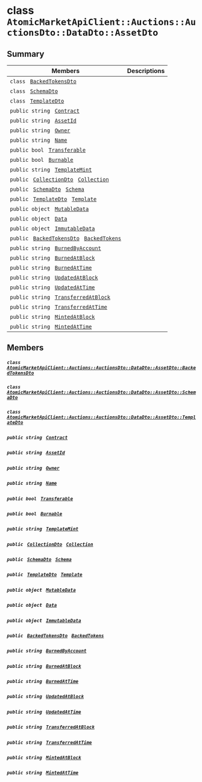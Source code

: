 # class `AtomicMarketApiClient::Auctions::AuctionsDto::DataDto::AssetDto` 

## Summary

 Members                                | Descriptions                                
----------------------------------------|---------------------------------------------
`class ` [`BackedTokensDto`](.github/workflows/documentation/md/AtomicMarketApiClient--Auctions--AuctionsDto--DataDto--AssetDto--BackedTokensDto.md#class_atomic_market_api_client_1_1_auctions_1_1_auctions_dto_1_1_data_dto_1_1_asset_dto_1_1_backed_tokens_dto)        | 
`class ` [`SchemaDto`](.github/workflows/documentation/md/AtomicMarketApiClient--Auctions--AuctionsDto--DataDto--AssetDto--SchemaDto.md#class_atomic_market_api_client_1_1_auctions_1_1_auctions_dto_1_1_data_dto_1_1_asset_dto_1_1_schema_dto)        | 
`class ` [`TemplateDto`](.github/workflows/documentation/md/AtomicMarketApiClient--Auctions--AuctionsDto--DataDto--AssetDto--TemplateDto.md#class_atomic_market_api_client_1_1_auctions_1_1_auctions_dto_1_1_data_dto_1_1_asset_dto_1_1_template_dto)        | 
`public string ` [`Contract`](#class_atomic_market_api_client_1_1_auctions_1_1_auctions_dto_1_1_data_dto_1_1_asset_dto_1a9b4baf8484b98d89513d7776a8877d0e) | 
`public string ` [`AssetId`](#class_atomic_market_api_client_1_1_auctions_1_1_auctions_dto_1_1_data_dto_1_1_asset_dto_1a0066ff0d119e607c3ec5491c7aac86ff) | 
`public string ` [`Owner`](#class_atomic_market_api_client_1_1_auctions_1_1_auctions_dto_1_1_data_dto_1_1_asset_dto_1a2bb39ac02455d05833c5f88b6ddc87ee) | 
`public string ` [`Name`](#class_atomic_market_api_client_1_1_auctions_1_1_auctions_dto_1_1_data_dto_1_1_asset_dto_1a7ee9065718e6628dc7791b756fa6c0f9) | 
`public bool ` [`Transferable`](#class_atomic_market_api_client_1_1_auctions_1_1_auctions_dto_1_1_data_dto_1_1_asset_dto_1ab0a2025837cfad369c22e114d1c93d42) | 
`public bool ` [`Burnable`](#class_atomic_market_api_client_1_1_auctions_1_1_auctions_dto_1_1_data_dto_1_1_asset_dto_1a50c30f69b54db362be32720d5cc433bd) | 
`public string ` [`TemplateMint`](#class_atomic_market_api_client_1_1_auctions_1_1_auctions_dto_1_1_data_dto_1_1_asset_dto_1a82c766587c3554c5c8b1b16e2cf29799) | 
`public ` [`CollectionDto`](.github/workflows/documentation/md/AtomicMarketApiClient--Auctions--AuctionsDto--DataDto--CollectionDto.md#class_atomic_market_api_client_1_1_auctions_1_1_auctions_dto_1_1_data_dto_1_1_collection_dto)` ` [`Collection`](#class_atomic_market_api_client_1_1_auctions_1_1_auctions_dto_1_1_data_dto_1_1_asset_dto_1ac6d9b0c1cef1d8ad020fa9b6fc1c3319) | 
`public ` [`SchemaDto`](.github/workflows/documentation/md/AtomicMarketApiClient--Auctions--AuctionsDto--DataDto--AssetDto--SchemaDto.md#class_atomic_market_api_client_1_1_auctions_1_1_auctions_dto_1_1_data_dto_1_1_asset_dto_1_1_schema_dto)` ` [`Schema`](#class_atomic_market_api_client_1_1_auctions_1_1_auctions_dto_1_1_data_dto_1_1_asset_dto_1ad93c55d7b2a8254b86543bda80750a31) | 
`public ` [`TemplateDto`](.github/workflows/documentation/md/AtomicMarketApiClient--Auctions--AuctionsDto--DataDto--AssetDto--TemplateDto.md#class_atomic_market_api_client_1_1_auctions_1_1_auctions_dto_1_1_data_dto_1_1_asset_dto_1_1_template_dto)` ` [`Template`](#class_atomic_market_api_client_1_1_auctions_1_1_auctions_dto_1_1_data_dto_1_1_asset_dto_1a8d65cc2a5ff793ff3eb7a51b7d72e43f) | 
`public object ` [`MutableData`](#class_atomic_market_api_client_1_1_auctions_1_1_auctions_dto_1_1_data_dto_1_1_asset_dto_1a517f1227ead52951840392f73f535a52) | 
`public object ` [`Data`](#class_atomic_market_api_client_1_1_auctions_1_1_auctions_dto_1_1_data_dto_1_1_asset_dto_1a248bfced8a2a84c147f9b20efe3e669a) | 
`public object ` [`ImmutableData`](#class_atomic_market_api_client_1_1_auctions_1_1_auctions_dto_1_1_data_dto_1_1_asset_dto_1a9fed56023309e1abafab5d3a66612ffd) | 
`public ` [`BackedTokensDto`](.github/workflows/documentation/md/AtomicMarketApiClient--Auctions--AuctionsDto--DataDto--AssetDto--BackedTokensDto.md#class_atomic_market_api_client_1_1_auctions_1_1_auctions_dto_1_1_data_dto_1_1_asset_dto_1_1_backed_tokens_dto)` ` [`BackedTokens`](#class_atomic_market_api_client_1_1_auctions_1_1_auctions_dto_1_1_data_dto_1_1_asset_dto_1ace4511d1490d9905e3f19026c18dbc96) | 
`public string ` [`BurnedByAccount`](#class_atomic_market_api_client_1_1_auctions_1_1_auctions_dto_1_1_data_dto_1_1_asset_dto_1aa5cda192438e7fb3d7476fd141781f01) | 
`public string ` [`BurnedAtBlock`](#class_atomic_market_api_client_1_1_auctions_1_1_auctions_dto_1_1_data_dto_1_1_asset_dto_1a33628aede1491a3c2ee851bc168ef66d) | 
`public string ` [`BurnedAtTime`](#class_atomic_market_api_client_1_1_auctions_1_1_auctions_dto_1_1_data_dto_1_1_asset_dto_1a664d94dbbc9b356664c27342061abbe7) | 
`public string ` [`UpdatedAtBlock`](#class_atomic_market_api_client_1_1_auctions_1_1_auctions_dto_1_1_data_dto_1_1_asset_dto_1a6bb57b5afa05403c9d9c39296178c9ef) | 
`public string ` [`UpdatedAtTime`](#class_atomic_market_api_client_1_1_auctions_1_1_auctions_dto_1_1_data_dto_1_1_asset_dto_1a72262f869452135882a475b6636de902) | 
`public string ` [`TransferredAtBlock`](#class_atomic_market_api_client_1_1_auctions_1_1_auctions_dto_1_1_data_dto_1_1_asset_dto_1ab2e154e0d51a36f9dd001bd6ccda4571) | 
`public string ` [`TransferredAtTime`](#class_atomic_market_api_client_1_1_auctions_1_1_auctions_dto_1_1_data_dto_1_1_asset_dto_1abaf0a7b245b0a4891c81c278b57898b7) | 
`public string ` [`MintedAtBlock`](#class_atomic_market_api_client_1_1_auctions_1_1_auctions_dto_1_1_data_dto_1_1_asset_dto_1aece51bb353a548fed2f074df53cc3dc2) | 
`public string ` [`MintedAtTime`](#class_atomic_market_api_client_1_1_auctions_1_1_auctions_dto_1_1_data_dto_1_1_asset_dto_1a02bd8923fc7b1802cd28ec5286c14d0e) | 

## Members

##### `class ` [`AtomicMarketApiClient::Auctions::AuctionsDto::DataDto::AssetDto::BackedTokensDto`](.github/workflows/documentation/md/AtomicMarketApiClient--Auctions--AuctionsDto--DataDto--AssetDto--BackedTokensDto.md#class_atomic_market_api_client_1_1_auctions_1_1_auctions_dto_1_1_data_dto_1_1_asset_dto_1_1_backed_tokens_dto) 

##### `class ` [`AtomicMarketApiClient::Auctions::AuctionsDto::DataDto::AssetDto::SchemaDto`](.github/workflows/documentation/md/AtomicMarketApiClient--Auctions--AuctionsDto--DataDto--AssetDto--SchemaDto.md#class_atomic_market_api_client_1_1_auctions_1_1_auctions_dto_1_1_data_dto_1_1_asset_dto_1_1_schema_dto) 

##### `class ` [`AtomicMarketApiClient::Auctions::AuctionsDto::DataDto::AssetDto::TemplateDto`](.github/workflows/documentation/md/AtomicMarketApiClient--Auctions--AuctionsDto--DataDto--AssetDto--TemplateDto.md#class_atomic_market_api_client_1_1_auctions_1_1_auctions_dto_1_1_data_dto_1_1_asset_dto_1_1_template_dto) 

##### `public string ` [`Contract`](#class_atomic_market_api_client_1_1_auctions_1_1_auctions_dto_1_1_data_dto_1_1_asset_dto_1a9b4baf8484b98d89513d7776a8877d0e) 

##### `public string ` [`AssetId`](#class_atomic_market_api_client_1_1_auctions_1_1_auctions_dto_1_1_data_dto_1_1_asset_dto_1a0066ff0d119e607c3ec5491c7aac86ff) 

##### `public string ` [`Owner`](#class_atomic_market_api_client_1_1_auctions_1_1_auctions_dto_1_1_data_dto_1_1_asset_dto_1a2bb39ac02455d05833c5f88b6ddc87ee) 

##### `public string ` [`Name`](#class_atomic_market_api_client_1_1_auctions_1_1_auctions_dto_1_1_data_dto_1_1_asset_dto_1a7ee9065718e6628dc7791b756fa6c0f9) 

##### `public bool ` [`Transferable`](#class_atomic_market_api_client_1_1_auctions_1_1_auctions_dto_1_1_data_dto_1_1_asset_dto_1ab0a2025837cfad369c22e114d1c93d42) 

##### `public bool ` [`Burnable`](#class_atomic_market_api_client_1_1_auctions_1_1_auctions_dto_1_1_data_dto_1_1_asset_dto_1a50c30f69b54db362be32720d5cc433bd) 

##### `public string ` [`TemplateMint`](#class_atomic_market_api_client_1_1_auctions_1_1_auctions_dto_1_1_data_dto_1_1_asset_dto_1a82c766587c3554c5c8b1b16e2cf29799) 

##### `public ` [`CollectionDto`](.github/workflows/documentation/md/AtomicMarketApiClient--Auctions--AuctionsDto--DataDto--CollectionDto.md#class_atomic_market_api_client_1_1_auctions_1_1_auctions_dto_1_1_data_dto_1_1_collection_dto)` ` [`Collection`](#class_atomic_market_api_client_1_1_auctions_1_1_auctions_dto_1_1_data_dto_1_1_asset_dto_1ac6d9b0c1cef1d8ad020fa9b6fc1c3319) 

##### `public ` [`SchemaDto`](.github/workflows/documentation/md/AtomicMarketApiClient--Auctions--AuctionsDto--DataDto--AssetDto--SchemaDto.md#class_atomic_market_api_client_1_1_auctions_1_1_auctions_dto_1_1_data_dto_1_1_asset_dto_1_1_schema_dto)` ` [`Schema`](#class_atomic_market_api_client_1_1_auctions_1_1_auctions_dto_1_1_data_dto_1_1_asset_dto_1ad93c55d7b2a8254b86543bda80750a31) 

##### `public ` [`TemplateDto`](.github/workflows/documentation/md/AtomicMarketApiClient--Auctions--AuctionsDto--DataDto--AssetDto--TemplateDto.md#class_atomic_market_api_client_1_1_auctions_1_1_auctions_dto_1_1_data_dto_1_1_asset_dto_1_1_template_dto)` ` [`Template`](#class_atomic_market_api_client_1_1_auctions_1_1_auctions_dto_1_1_data_dto_1_1_asset_dto_1a8d65cc2a5ff793ff3eb7a51b7d72e43f) 

##### `public object ` [`MutableData`](#class_atomic_market_api_client_1_1_auctions_1_1_auctions_dto_1_1_data_dto_1_1_asset_dto_1a517f1227ead52951840392f73f535a52) 

##### `public object ` [`Data`](#class_atomic_market_api_client_1_1_auctions_1_1_auctions_dto_1_1_data_dto_1_1_asset_dto_1a248bfced8a2a84c147f9b20efe3e669a) 

##### `public object ` [`ImmutableData`](#class_atomic_market_api_client_1_1_auctions_1_1_auctions_dto_1_1_data_dto_1_1_asset_dto_1a9fed56023309e1abafab5d3a66612ffd) 

##### `public ` [`BackedTokensDto`](.github/workflows/documentation/md/AtomicMarketApiClient--Auctions--AuctionsDto--DataDto--AssetDto--BackedTokensDto.md#class_atomic_market_api_client_1_1_auctions_1_1_auctions_dto_1_1_data_dto_1_1_asset_dto_1_1_backed_tokens_dto)` ` [`BackedTokens`](#class_atomic_market_api_client_1_1_auctions_1_1_auctions_dto_1_1_data_dto_1_1_asset_dto_1ace4511d1490d9905e3f19026c18dbc96) 

##### `public string ` [`BurnedByAccount`](#class_atomic_market_api_client_1_1_auctions_1_1_auctions_dto_1_1_data_dto_1_1_asset_dto_1aa5cda192438e7fb3d7476fd141781f01) 

##### `public string ` [`BurnedAtBlock`](#class_atomic_market_api_client_1_1_auctions_1_1_auctions_dto_1_1_data_dto_1_1_asset_dto_1a33628aede1491a3c2ee851bc168ef66d) 

##### `public string ` [`BurnedAtTime`](#class_atomic_market_api_client_1_1_auctions_1_1_auctions_dto_1_1_data_dto_1_1_asset_dto_1a664d94dbbc9b356664c27342061abbe7) 

##### `public string ` [`UpdatedAtBlock`](#class_atomic_market_api_client_1_1_auctions_1_1_auctions_dto_1_1_data_dto_1_1_asset_dto_1a6bb57b5afa05403c9d9c39296178c9ef) 

##### `public string ` [`UpdatedAtTime`](#class_atomic_market_api_client_1_1_auctions_1_1_auctions_dto_1_1_data_dto_1_1_asset_dto_1a72262f869452135882a475b6636de902) 

##### `public string ` [`TransferredAtBlock`](#class_atomic_market_api_client_1_1_auctions_1_1_auctions_dto_1_1_data_dto_1_1_asset_dto_1ab2e154e0d51a36f9dd001bd6ccda4571) 

##### `public string ` [`TransferredAtTime`](#class_atomic_market_api_client_1_1_auctions_1_1_auctions_dto_1_1_data_dto_1_1_asset_dto_1abaf0a7b245b0a4891c81c278b57898b7) 

##### `public string ` [`MintedAtBlock`](#class_atomic_market_api_client_1_1_auctions_1_1_auctions_dto_1_1_data_dto_1_1_asset_dto_1aece51bb353a548fed2f074df53cc3dc2) 

##### `public string ` [`MintedAtTime`](#class_atomic_market_api_client_1_1_auctions_1_1_auctions_dto_1_1_data_dto_1_1_asset_dto_1a02bd8923fc7b1802cd28ec5286c14d0e) 


